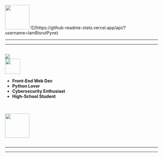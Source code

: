 <img src="https://i.imgur.com/Hht6bvl.jpg" height="80">
![](https://github-readme-stats.vercel.app/api/?username=IamBisrutPyne)
<br>
<hr>
<hr>
<br>
<img align="center" src="https://i.imgur.com/wasB2Cq.png">
<br>
<img src="https://i.imgur.com/EbCGdIR.png" height="50">
<br>
<ul>
  <b><li>Front-End Web Dev</li></b>
  <b><li>Python Lover</li></b>
  <b><li>Cybersecurity Enthusiast</li></b>
  <b><li>High-School Student</li></b>
</ul>
<br>
<br>
<a href="https://iambisrutpyne.github.io"><img align="center" src="https://i.imgur.com/tUEeB25.png" height="80"></img></a>
<br>
<br>
<hr>
<hr>
<br>
